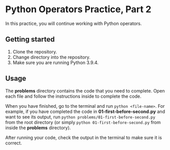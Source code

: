 # Python Operators Practice, Part 2

In this practice, you will continue working with Python operators.

## Getting started

1. Clone the repository.
2. Change directory into the repository.
3. Make sure you are running Python 3.9.4.

## Usage

The __problems__ directory contains the code that you need to complete. Open
each file and follow the instructions inside to complete the code.

When you have finished, go to the terminal and run `python <file-name>`. For
example, if you have completed the code in __01-first-before-second.py__ and
want to see its output, run `python problems/01-first-before-second.py` from the
root directory (or simply `python 01-first-before-second.py` from inside the
__problems__ directory).

After running your code, check the output in the terminal to make sure it is
correct.
